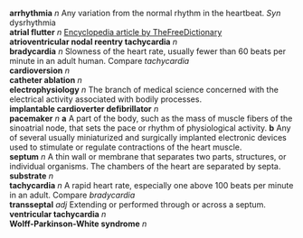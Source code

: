 __arrhythmia__ _n_ Any variation from the normal rhythm in the heartbeat. _Syn_ dysrhythmia  
__atrial flutter__ _n_ [Encyclopedia article by TheFreeDictionary](https://encyclopedia.thefreedictionary.com/atrial+flutter)  
__atrioventricular nodal reentry tachycardia__ _n_  
__bradycardia__ _n_ Slowness of the heart rate, usually fewer than 60 beats per minute in an adult human. Compare _tachycardia_  
__cardioversion__ _n_  
__catheter ablation__ _n_  
__electrophysiology__ _n_ The branch of medical science concerned with the electrical activity associated with bodily processes.  
__implantable cardioverter defibrillator__ _n_  
__pacemaker__ _n_ __a__ A part of the body, such as the mass of muscle fibers of the sinoatrial node, that sets the pace or rhythm of physiological activity. __b__ Any of several usually miniaturized and surgically implanted electronic devices used to stimulate or regulate contractions of the heart muscle.  
__septum__ _n_ A thin wall or membrane that separates two parts, structures, or individual organisms. The chambers of the heart are separated by septa.  
__substrate__ _n_  
__tachycardia__ _n_ A rapid heart rate, especially one above 100 beats per minute in an adult. Compare _bradycardia_  
__transseptal__ _adj_ Extending or performed through or across a septum.  
__ventricular tachycardia__ _n_  
__Wolff-Parkinson-White syndrome__ _n_  
